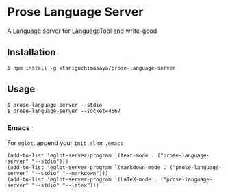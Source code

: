 # Prose Language Server
A Language server for LanguageTool and write-good

## Installation

```shell
$ npm install -g xtaniguchimasaya/prose-language-server
```

## Usage

```shell
$ prose-language-server --stdio
$ prose-language-server --socket=4567
```

### Emacs

For `eglot`, append your `init.el` or `.emacs`

```emacs-lisp
(add-to-list 'eglot-server-program `(text-mode . ("prose-language-server" "--stdio")))
(add-to-list 'eglot-server-program `(markdown-mode . ("prose-language-server" "--stdio" "--markdown")))
(add-to-list 'eglot-server-program `(LaTeX-mode . ("prose-language-server" "--stdio" "--latex")))
```
